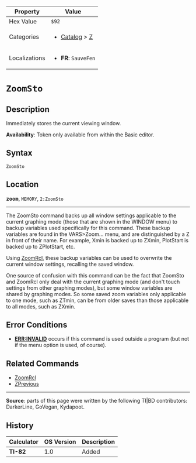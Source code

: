 | Property      | Value |
|---------------|-------|
| Hex Value     | `$92`|
| Categories    | <ul><li>[Catalog](<../categories/Catalog.md>) > [Z](<../categories/Catalog.md#Z>)</li></ul> |
| Localizations | <ul><li><b>FR</b>: `SauveFen`</li></ul> |

# `ZoomSto`

## Description
Immediately stores the current viewing window.


<b>Availability</b>: Token only available from within the Basic editor.

## Syntax
`ZoomSto`

## Location
<tt><kbd><b>zoom</b></kbd></tt>, `MEMORY`, `2:ZoomSto`
<hr>

The ZoomSto command backs up all window settings applicable to the current graphing mode (those that are shown in the WINDOW menu) to backup variables used specifically for this command. These backup variables are found in the VARS>Zoom… menu, and are distinguished by a Z in front of their name. For example, Xmin is backed up to ZXmin, PlotStart is backed up to ZPlotStart, etc.

Using [ZoomRcl](ZoomRcl.md), these backup variables can be used to overwrite the current window settings, recalling the saved window.

One source of confusion with this command can be the fact that ZoomSto and ZoomRcl only deal with the current graphing mode (and don't touch settings from other graphing modes), but some window variables are shared by graphing modes. So some saved zoom variables only applicable to one mode, such as ZTmin, can be from older saves than those applicable to all modes, such as ZXmin.

## Error Conditions

*   **[ERR:INVALID](errors#invalid)** occurs if this command is used outside a program (but not if the menu option is used, of course).

## Related Commands

*   [ZoomRcl](ZoomRcl.md)
*   [ZPrevious](ZPrevious.md)

* * *

**Source**: parts of this page were written by the following TI|BD contributors: DarkerLine, GoVegan, Kydapoot.

## History
| Calculator | OS Version | Description |
|------------|------------|-------------|
| <b>TI-82</b> | 1.0 | Added |


